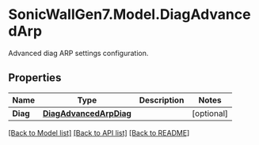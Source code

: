 # SonicWallGen7.Model.DiagAdvancedArp
Advanced diag ARP settings configuration.

## Properties

Name | Type | Description | Notes
------------ | ------------- | ------------- | -------------
**Diag** | [**DiagAdvancedArpDiag**](DiagAdvancedArpDiag.md) |  | [optional] 

[[Back to Model list]](../README.md#documentation-for-models) [[Back to API list]](../README.md#documentation-for-api-endpoints) [[Back to README]](../README.md)

